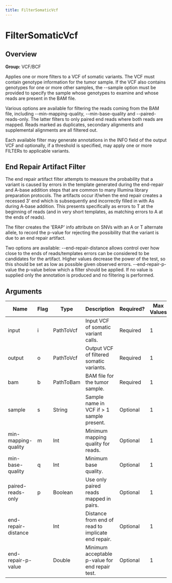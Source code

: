 ```yaml
---
title: FilterSomaticVcf
---
```


# FilterSomaticVcf

## Overview
**Group:** VCF/BCF

Applies one or more filters to a VCF of somatic variants. The VCF must contain genotype information
for the tumor sample.  If the VCF also contains genotypes for one or more other samples, the
--sample option must be provided to specify the sample whose genotypes to examine and whose reads
are present in the BAM file.

Various options are available for filtering the reads coming from the BAM file, including
--min-mapping-quality, --min-base-quality and --paired-reads-only.  The latter filters to only
paired end reads where both reads are mapped.  Reads marked as duplicates, secondary alignments
and supplemental alignments are all filtered out.

Each available filter may generate annotations in the INFO field of the output VCF and optionally,
if a threshold is specified, may apply one or more FILTERs to applicable variants.

End Repair Artifact Filter
--------------------------
The end repair artifact filter attempts to measure the probability that a variant is caused by
errors in the template generated during the end-repair and A-base addition steps that are common
to many Illumina library preparation protocols.  The artifacts occur if/when the end repair creates
a recessed 3' end which is subsequently and incorrectly filled in with As during A-base addition.
This presents specifically as errors to T at the beginning of reads (and in very short templates,
as matching errors to A at the ends of reads).

The filter creates the 'ERAP' info attribute on SNVs with an A or T alternate allele, to record
the p-value for rejecting the possibility that the variant is due to an end repair artifact.

Two options are available:
--end-repair-distance allows control over how close to the ends of reads/templates errors can be
                      considered to be candidates for the artifact. Higher values decrease the
                      power of the test, so this should be set as low as possible given observed
                      errors.
--end-repair-p-value  the p-value below which a filter should be applied. If no value is supplied
                      only the annotation is produced and no filtering is performed.

## Arguments

|Name|Flag|Type|Description|Required?|Max Values|Default Value(s)|
|----|----|----|-----------|---------|----------|----------------|
|input|i|PathToVcf|Input VCF of somatic variant calls.|Required|1||
|output|o|PathToVcf|Output VCF of filtered somatic variants.|Required|1||
|bam|b|PathToBam|BAM file for the tumor sample.|Required|1||
|sample|s|String|Sample name in VCF if > 1 sample present.|Optional|1||
|min-mapping-quality|m|Int|Minimum mapping quality for reads.|Optional|1|30|
|min-base-quality|q|Int|Minimum base quality.|Optional|1|20|
|paired-reads-only|p|Boolean|Use only paired reads mapped in pairs.|Optional|1|false|
|end-repair-distance||Int|Distance from end of read to implicate end repair.|Optional|1|2|
|end-repair-p-value||Double|Minimum acceptable p-value for end repair test.|Optional|1||

